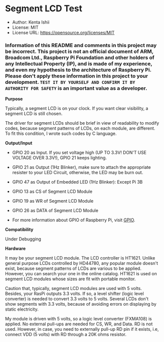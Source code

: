 # Segment LCD Test

* Author: Kenta Ishii
* License: MIT
* License URL: https://opensource.org/licenses/MIT

### Information of this README and comments in this project may be incorrect. This project is not an official document of ARM, Broadcom Ltd., Raspberry Pi Foundation and other holders of any Intellectual Property (IP), and is made of my experience, and even my hypothesis to the architecture of Raspberry Pi. Please don't apply these information in this project to your development. `TEST IT BY YOURSELF AND CONFIRM IT BY AUTHORITY FOR SAFETY` is an important value as a developer.

**Purpose**

Typically, a segment LCD is on your clock. If you want clear visibility, a segment LCD is still chosen.

The driver for segment LCDs should be brief in view of readability to modify codes, because segment patterns of LCDs, on each module, are different. To fit this condition, I wrote such codes by C language.

**Output/Input**

* GPIO 20 as Input. If you set voltage high (UP TO 3.3V! DON'T USE VOLTAGE OVER 3.3V!), GPIO 21 keeps lighting.

* GPIO 21 as Output (1Hz Blinker), make sure to attach the appropriate resister to your LED Circuit, otherwise, the LED may be burn out.

* GPIO 47 as Output of Embedded LED (1Hz Blinker): Except Pi 3B

* GPIO 13 as CS of Segment LCD Module

* GPIO 19 as WR of Segment LCD Module

* GPIO 26 as DATA of Segment LCD Module

* For more information about GPIO of Raspberry Pi, visit [GPIO](https://www.raspberrypi.org/documentation/usage/gpio/).

**Compatibility**

Under Debugging

**Hardware**

It may be your segment LCD module. The LCD controller is HT1621. Unlike general purpose LCDs controlled by HD44780, any popular module doesn't exist, because segment patterns of LCDs are various to be applied. However, you can search your one in the online catalog. HT1621 is used on segment LCD modules whose sizes are fit with portable monitor.

Caution that, typically, segment LCD modules are used with 5 volts. Besides, your RasPi outputs 3.3 volts. If so, a level shifter (logic level converter) is needed to convert 3.3 volts to 5 volts. Several LCDs don't show segments with 3.3 volts, because of avoiding errors on displaying by static electricity.

My module is driven with 5 volts, so a logic level converter (FXMA108) is applied. No external pull-ups are needed for CS, WR, and Data. RD is not used. However, in case, you need to externally pull-up RD pin if it exists, i.e, connect VDD (5 volts) with RD through a 20K ohms resistor.
